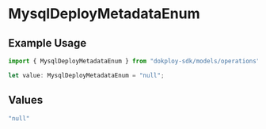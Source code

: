 # MysqlDeployMetadataEnum

## Example Usage

```typescript
import { MysqlDeployMetadataEnum } from "dokploy-sdk/models/operations";

let value: MysqlDeployMetadataEnum = "null";
```

## Values

```typescript
"null"
```